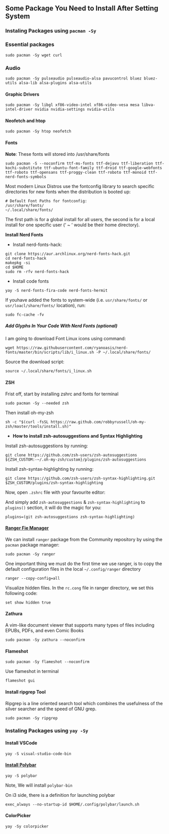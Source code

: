 ## Some Package You Need to Install After Setting System

### Instaling Packages using `pacman -Sy`

### Essential packages

```
sudo pacman -Sy wget curl
```

### Audio

```
sudo pacman -Sy pulseaudio pulseaudio-alsa pavucontrol bluez bluez-utils alsa-lib alsa-plugins alsa-utils
```
#### Graphic Drivers

```
sudo pacman -Sy libgl xf86-video-intel xf86-video-vesa mesa libva-intel-driver nvidia nvidia-settings nvidia-utils
```
#### Neofetch and htop

```
sudo pacman -Sy htop neofetch
```

#### Fonts

__Note__: These fonts will stored into /usr/share/fonts

```
sudo pacman -S --noconfirm ttf-ms-fonts ttf-dejavu ttf-liberation ttf-kochi-substitute ttf-ubuntu-font-family ttf-droid ttf-google-webfonts ttf-roboto ttf-opensans ttf-proggy-clean ttf-roboto ttf-monoid ttf-nerd-fonts-symbols
```
Most modern Linux Distros use the fontconfig library to search specific directories for new fonts when the distribution is booted up:

```
# Default Font Paths for fontconfig:
/usr/share/fonts/
~/.local/share/fonts/
```
The first path is for a global install for all users, the second is for a local install for one specific user (‘ ~ ‘ would be their home directory).

**Install Nerd Fonts** 

- Install nerd-fonts-hack:

```
git clone https://aur.archlinux.org/nerd-fonts-hack.git
cd nerd-fonts-hack
makepkg -si
cd $HOME
sudo rm -rfv nerd-fonts-hack
```
- Install code fonts

```
yay -S nerd-fonts-fira-code nerd-fonts-hermit
```
If youhave added the fonts to system-wide (i.e. `usr/share/fonts/` or `usr/loacl/share/fonts/` location), run:

```
sudo fc-cache -fv
```

##### Add Glyphs In Your Code With Nerd Fonts (optional)

I am going to download Font Linux icons using command:

```
wget https://raw.githubusercontent.com/ryanoasis/nerd-fonts/master/bin/scripts/lib/i_linux.sh -P ~/.local/share/fonts/
```
Source the download script:

```
source ~/.local/share/fonts/i_linux.sh
```

#### ZSH

Frist off, start by installing zshrc and fonts for terminal

```
sudo pacman -Sy --needed zsh
```
Then install oh-my-zsh
```
sh -c "$(curl -fsSL https://raw.github.com/robbyrussell/oh-my-zsh/master/tools/install.sh)"
```
- **How to install zsh-autosuggestions and Syntax Highlighting**

Install zsh-autosuggestions by running:

``` 
git clone https://github.com/zsh-users/zsh-autosuggestions ${ZSH_CUSTOM:-~/.oh-my-zsh/custom}/plugins/zsh-autosuggestions
```
Install zsh-syntax-highlighting by running:

```
git clone https://github.com/zsh-users/zsh-syntax-highlighting.git $ZSH_CUSTOM/plugins/zsh-syntax-highlighting
```
Now, open `.zshrc` file with your favourite editor:

And simply add `zsh-autosuggestions` & `zsh-syntax-highlighting` to `plugins()` section, it will do the magic for you:

```
plugins=(git zsh-autosuggestions zsh-syntax-highlighting)
```
#### [Ranger Fie Manager](https://linuxconfig.org/introduction-to-ranger-file-manager)

We can install `ranger` package from the Community repository by using the `pacman` package manager:

```
sudo pacman -Sy ranger
```
One important thing we must do the first time we use ranger, is to copy the default configuration files in the local `~/.config/ranger` directory

```
ranger --copy-config=all
```
Visualize hidden files. In the `rc.cong` file in ranger directory, we set this following code:

```
set show hidden true
```
#### Zathura

A vim-like document viewer that supports many types of files including EPUBs, PDFs, and even Comic Books

```
sudo pacman -Sy zathura --noconfirm
```
#### Flameshot

```
sudo pacman -Sy flameshot --noconfirm
```

Use flameshot in terminal

```
flameshot gui
```

#### Install ripgrep Tool

Ripgrep is a line oriented search tool which combines the usefulness of the silver searcher and the speed of GNU grep.

```
sudo pacman -Sy ripgrep
```

### Instaling Packages using `yay -Sy`

#### Install VSCode

```
yay -S visual-studio-code-bin
```
#### [Install Polybar](https://computingforgeeks.com/install-polybar-status-bar-on-fedora/)

```
yay -S polybar
```
Note, We will install `polybar-bin`

On i3 side, there is a definition for launching polybar

```
exec_always --no-startup-id $HOME/.config/polybar/launch.sh
```



#### ColorPicker

```
yay -Sy colorpicker
```

